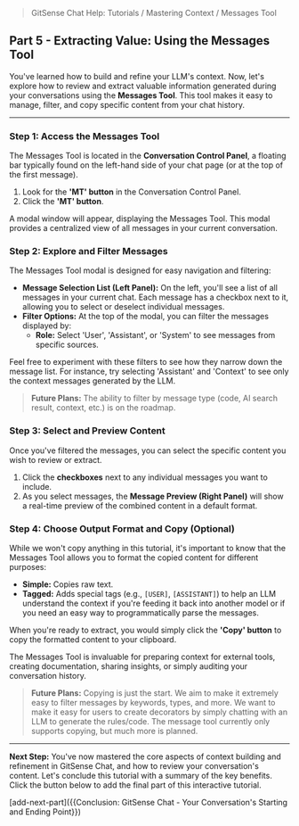 <!--
Component: Context Building Tutorial - Messages Tool
Block-UUID: 5e6f7a8b-9c0d-e1f2-a3b4-c5d6e7f0a1b2
Parent-UUID: N/A
Version: 1.0.0
Description: Guides the user through using the Messages Tool to review and extract conversation content.
Language: Markdown
Created-at: 2025-07-29T19:30:00.000Z
Authors: Gemini 2.5 Flash Thinking (v1.0.0)
-->


> GitSense Chat Help: Tutorials / Mastering Context / Messages Tool

## Part 5 - Extracting Value: Using the Messages Tool

You've learned how to build and refine your LLM's context. Now, let's explore how to review and extract valuable information generated during your conversations using the **Messages Tool**. This tool makes it easy to manage, filter, and copy specific content from your chat history.

---

### Step 1: Access the Messages Tool

The Messages Tool is located in the **Conversation Control Panel**, a floating bar typically found on the left-hand side of your chat page (or at the top of the first message).

1.  Look for the **'MT' button** in the Conversation Control Panel.
2.  Click the **'MT' button**.

A modal window will appear, displaying the Messages Tool. This modal provides a centralized view of all messages in your current conversation.

### Step 2: Explore and Filter Messages

The Messages Tool modal is designed for easy navigation and filtering:

*   **Message Selection List (Left Panel):** On the left, you'll see a list of all messages in your current chat. Each message has a checkbox next to it, allowing you to select or deselect individual messages.
*   **Filter Options:** At the top of the modal, you can filter the messages displayed by:
    *   **Role:** Select 'User', 'Assistant', or 'System' to see messages from specific sources.

Feel free to experiment with these filters to see how they narrow down the message list. For instance, try selecting 'Assistant' and 'Context' to see only the context messages generated by the LLM.

> **Future Plans:** The ability to filter by message type (code, AI search result, context, etc.) is on the roadmap.

### Step 3: Select and Preview Content

Once you've filtered the messages, you can select the specific content you wish to review or extract.

1.  Click the **checkboxes** next to any individual messages you want to include.
2.  As you select messages, the **Message Preview (Right Panel)** will show a real-time preview of the combined content in a default format.

### Step 4: Choose Output Format and Copy (Optional)

While we won't copy anything in this tutorial, it's important to know that the Messages Tool allows you to format the copied content for different purposes:

*   **Simple:** Copies raw text.
*   **Tagged:** Adds special tags (e.g., `[USER]`, `[ASSISTANT]`) to help an LLM understand the context if you're feeding it back into another model or if you need an easy way to programmatically parse the messages.

When you're ready to extract, you would simply click the **'Copy' button** to copy the formatted content to your clipboard.

The Messages Tool is invaluable for preparing context for external tools, creating documentation, sharing insights, or simply auditing your conversation history.

> **Future Plans:** Copying is just the start. We aim to make it extremely easy to filter messages by keywords, types, and more. We want to make it easy for users to create decorators by simply chatting with an LLM to generate the rules/code. The message tool currently only supports copying, but much more is planned.

---

**Next Step:** You've now mastered the core aspects of context building and refinement in GitSense Chat, and how to review your conversation's content. Let's conclude this tutorial with a summary of the key benefits. Click the button below to add the final part of this interactive tutorial.

[add-next-part]({{Conclusion: GitSense Chat - Your Conversation's Starting and Ending Point}})
